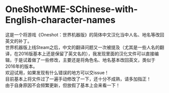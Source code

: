 # OneShotWME-SChinese-with-English-character-names
这是一个将游戏《Oneshot：世界机器版》的简体中文汉化当中人名、地名等改回英文的补丁。\
世界机器版上线Steam之后，中文的翻译问题又一次被提及（尤其是一些人名的翻译，在2016版基本上还是保留了英文名的），我发现里面的汉化文件可以直接编辑，于是试着做了一些修改，主要还是将角色名、地名基本改回英文，类似于2016年的版本。\
欢迎试用，如果发现有什么错误的地方可以交issue！\
目前基本上将文件过了一遍手动修改了一下，还十分不成熟，请多加指正！\
由于自身原因不会频繁更新，但放假了基本上会来看一下！
